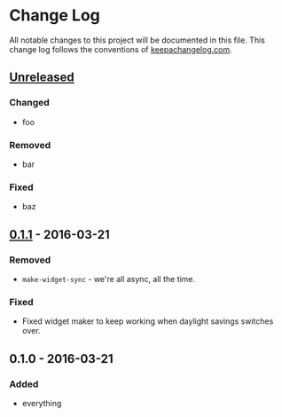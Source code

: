 # Change Log
All notable changes to this project will be documented in this file. This change log follows the conventions of [keepachangelog.com](http://keepachangelog.com/).

## [Unreleased][unreleased]
### Changed

* foo
### Removed


* bar

### Fixed

* baz

## [0.1.1] - 2016-03-21

### Removed
- `make-widget-sync` - we're all async, all the time.

### Fixed
- Fixed widget maker to keep working when daylight savings switches over.

## 0.1.0 - 2016-03-21

### Added

* everything

[unreleased]: https://github.com/your-name/riemann-mbeans/compare/0.1.1...HEAD
[0.1.1]: https://github.com/your-name/riemann-mbeans/compare/0.1.0...0.1.1
